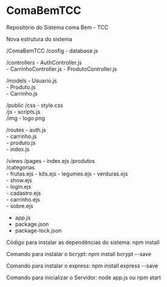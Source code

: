 # ComaBemTCC
Repositório do Sistema coma Bem - TCC

Nova estrutura do sistema

/ComaBemTCC
  /config
    - database.js            

  /controllers
    - AuthController.js     
    - CarrinhoController.js 
    - ProdutoController.js  

  /models
    - Usuario.js            
    - Produto.js            
    - Carrinho.js     

  /public
    /css
      - style.css        
    /js
      - scripts.js           
    /img
      - logo.png          

  /routes
    - auth.js               
    - carrinho.js            
    - produto.js             
    - index.js               

  /views
    /pages
      - index.ejs 
    /produtos  
      /categorias              
        - frutas.ejs
        - kits.ejs
        - legumes.ejs
        - verduras.ejs           
      - show.ejs             
    - login.ejs              
    - cadastro.ejs           
    - carrinho.ejs           
    - sobre.ejs              

  - app.js                   
  - package.json             
  - package-lock.json        




Código para instalar as dependências do sistema:
npm install

Comando para instalar o bcrypt:
npm install bcrypt --save

Comando para instalar o express:
npm install express --save

Comando para inicializar o Servidor:
node app.js ou
npm start